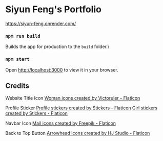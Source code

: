# Siyun Feng's Portfolio

https://siyun-feng.onrender.com/

### `npm run build`

Builds the app for production to the `build` folder.\

### `npm start`

Open [http://localhost:3000](http://localhost:3000) to view it in your browser.

## Credits

Website Title Icon
<a href="https://www.flaticon.com/free-icons/woman" title="woman icons">Woman icons created by Victoruler - Flaticon</a>

Profile Sticker
<a href="https://www.flaticon.com/free-stickers/profile" title="profile stickers">Profile stickers created by Stickers - Flaticon</a>
<a href="https://www.flaticon.com/free-stickers/girl" title="girl stickers">Girl stickers created by Stickers - Flaticon</a>

Navbar Icon
<a href="https://www.flaticon.com/free-icons/mail" title="mail icons">Mail icons created by Freepik - Flaticon</a>

Back to Top Button
<a href="https://www.flaticon.com/free-icons/arrowhead" title="arrowhead icons">Arrowhead icons created by HJ Studio - Flaticon</a>
